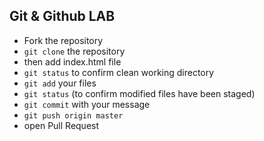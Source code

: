 ## Git & Github LAB

*  Fork the repository
*  `git clone` the repository
*   then add index.html file 
*  `git status` to confirm clean working directory
*  `git add` your files
*  `git status` \(to confirm modified files have been staged\)
*  `git commit` with your message
*  `git push origin master`
*  open Pull Request
